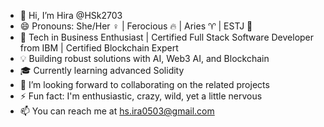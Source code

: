 - 👋 Hi, I’m Hira @HSk2703
- 😄 Pronouns: She/Her ♀ | Ferocious 🔥 | Aries ♈︎ | ESTJ 💼
- 🌟 Tech in Business Enthusiast | Certified Full Stack Software Developer from IBM | Certified Blockchain Expert 
- 💡 Building robust solutions with AI, Web3 AI, and Blockchain
- 🎓 Currently learning advanced Solidity  
- 💞️ I’m looking forward to collaborating on the related projects
- ⚡ Fun fact: I'm enthusiastic, crazy, wild, yet a little nervous
- 📫 You can reach me at hs.ira0503@gmail.com

<!---
HSk2703/HSk2703 is a ✨ special ✨ repository because its `README.md` (this file) appears on your GitHub profile.
You can click the Preview link to take a look at your changes.
--->

